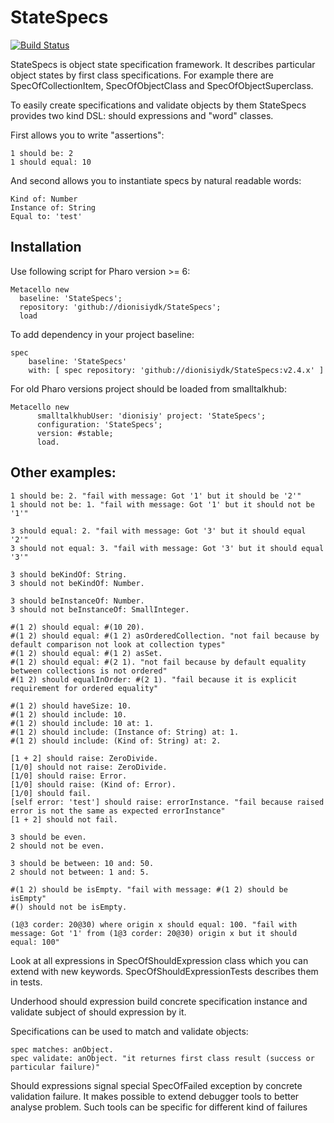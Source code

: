 # StateSpecs
[![Build Status](https://travis-ci.org/dionisiydk/StateSpecs.svg?branch=master)](https://travis-ci.org/dionisiydk/StateSpecs)

StateSpecs is object state specification framework. It describes particular object states by first class specifications. For example there are SpecOfCollectionItem, SpecOfObjectClass and SpecOfObjectSuperclass. 

To easily create specifications and validate objects by them StateSpecs provides two kind DSL: should expressions and "word" classes.

First allows you to write "assertions":
```Smalltalk
1 should be: 2
1 should equal: 10
```
And second allows you to instantiate specs by natural readable words:
```Smalltalk
Kind of: Number
Instance of: String
Equal to: 'test'
```
## Installation
Use following script for Pharo version >= 6:
```Smalltalk
Metacello new
  baseline: 'StateSpecs';
  repository: 'github://dionisiydk/StateSpecs';
  load
```
To add dependency in your project baseline:
```Smalltalk
spec
    baseline: 'StateSpecs'
    with: [ spec repository: 'github://dionisiydk/StateSpecs:v2.4.x' ]
```
For old Pharo versions project should be loaded from smalltalkhub:
```Smalltalk
Metacello new
      smalltalkhubUser: 'dionisiy' project: 'StateSpecs';
      configuration: 'StateSpecs';
      version: #stable;
      load.
```
## Other examples:   
```Smalltalk
1 should be: 2. "fail with message: Got '1' but it should be '2'"
1 should not be: 1. "fail with message: Got '1' but it should not be '1'"

3 should equal: 2. "fail with message: Got '3' but it should equal '2'"
3 should not equal: 3. "fail with message: Got '3' but it should equal '3'"

3 should beKindOf: String.
3 should not beKindOf: Number.

3 should beInstanceOf: Number.
3 should not beInstanceOf: SmallInteger.

#(1 2) should equal: #(10 20).
#(1 2) should equal: #(1 2) asOrderedCollection. "not fail because by default comparison not look at collection types"
#(1 2) should equal: #(1 2) asSet.
#(1 2) should equal: #(2 1). "not fail because by default equality between collections is not ordered"
#(1 2) should equalInOrder: #(2 1). "fail because it is explicit requirement for ordered equality"

#(1 2) should haveSize: 10.
#(1 2) should include: 10.
#(1 2) should include: 10 at: 1.
#(1 2) should include: (Instance of: String) at: 1.
#(1 2) should include: (Kind of: String) at: 2.

[1 + 2] should raise: ZeroDivide.
[1/0] should not raise: ZeroDivide.
[1/0] should raise: Error.
[1/0] should raise: (Kind of: Error).
[1/0] should fail.
[self error: 'test'] should raise: errorInstance. "fail because raised error is not the same as expected errorInstance"
[1 + 2] should not fail.

3 should be even.
2 should not be even.

3 should be between: 10 and: 50.
2 should not between: 1 and: 5.

#(1 2) should be isEmpty. "fail with message: #(1 2) should be isEmpty"
#() should not be isEmpty.

(1@3 corder: 20@30) where origin x should equal: 100. "fail with message: Got '1' from (1@3 corder: 20@30) origin x but it should equal: 100"
```

Look at all expressions in SpecOfShouldExpression class which you can extend with new keywords. SpecOfShouldExpressionTests describes them in tests.

Underhood should expression build concrete specification instance and validate subject of should expression by it. 

Specifications can be used to match and validate objects:
```Smalltalk
spec matches: anObject.
spec validate: anObject. "it returnes first class result (success or particular failure)"
```
Should expressions signal special SpecOfFailed exception by concrete validation failure. It makes possible to extend debugger tools to better analyse problem. Such tools can be specific for different kind of failures
